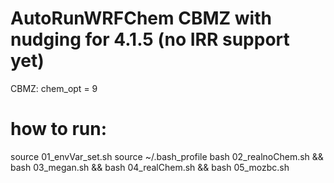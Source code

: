 # AutoRunWRFChem CBMZ with nudging for 4.1.5 (no IRR support yet)
CBMZ: chem_opt = 9
# how to run:
source 01_envVar_set.sh
source ~/.bash_profile
bash 02_realnoChem.sh && bash 03_megan.sh && bash 04_realChem.sh && bash 05_mozbc.sh
